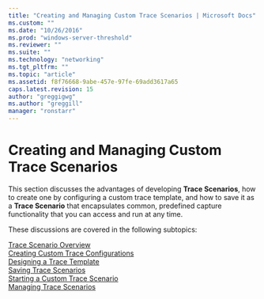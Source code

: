 ```yaml
---
title: "Creating and Managing Custom Trace Scenarios | Microsoft Docs"
ms.custom: ""
ms.date: "10/26/2016"
ms.prod: "windows-server-threshold"
ms.reviewer: ""
ms.suite: ""
ms.technology: "networking"
ms.tgt_pltfrm: ""
ms.topic: "article"
ms.assetid: f8f76668-9abe-457e-97fe-69add3617a65
caps.latest.revision: 15
author: "greggigwg"
ms.author: "greggill"
manager: "ronstarr"
---
```

# Creating and Managing Custom Trace Scenarios
This section discusses the advantages of developing **Trace Scenarios**, how to create one by configuring a custom trace template, and how to save it as a **Trace Scenario** that encapsulates common, predefined capture functionality that you can access and run at any time.  
  
 These discussions are covered in the following subtopics:  
  
 [Trace Scenario Overview](trace-scenario-overview.md)   
 [Creating Custom Trace Configurations](creating-custom-trace-configurations.md)   
 [Designing a Trace Template](designing-a-trace-template.md)   
 [Saving Trace Scenarios](saving-trace-scenarios.md)   
 [Starting a Custom Trace Scenario](starting-a-custom-trace-scenario.md)   
 [Managing Trace Scenarios](managing-trace-scenarios.md)